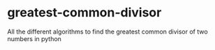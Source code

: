 # greatest-common-divisor
All the different algorithms to find the greatest common divisor of two numbers in python
